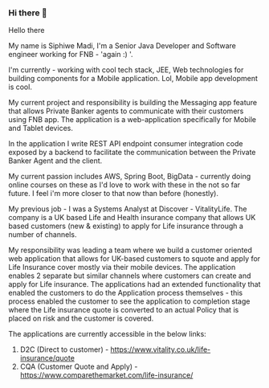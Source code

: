 ### Hi there 👋

<!--
**cpwere/cpwere** is a ✨ _special_ ✨ repository because its `README.md` (this file) appears on your GitHub profile.

Here are some ideas to get you started:

- 🔭 I’m currently working on ...
- 🌱 I’m currently learning ...
- 👯 I’m looking to collaborate on ...
- 🤔 I’m looking for help with ...
- 💬 Ask me about ...
- 📫 How to reach me: ...
- 😄 Pronouns: ...
- ⚡ Fun fact: ...
-->

Hello there 

My name is Siphiwe Madi, I'm a Senior Java Developer and Software engineer working for FNB - 'again :) '. 

I'm currently - working with cool tech stack, JEE, Web technologies for building components for a Mobile application. 
Lol, Mobile app development is cool. 

My current project and responsibility is building the Messaging app feature that allows Private Banker agents to communicate 
with their customers using FNB app. The application is a web-application specifically for Mobile and Tablet devices. 

In the application I write REST API endpoint consumer integration code exposed by a backend to facilitate
the communication between the Private Banker Agent and the client. 

My current passion includes AWS, Spring Boot, BigData - currently doing online courses on these as I'd love to work with these 
in the not so far future. I feel i'm more closer to that now than before (honestly). 

My previous job - I was a Systems Analyst at Discover - VitalityLife. The company is a UK based Life and Health insurance company 
that allows UK based customers (new & existing) to apply for Life insurance through a number of channels. 

My responsibility was leading a team where we build a customer oriented web application that allows for UK-based customers to squote and apply for Life Insurance cover mostly via their mobile devices. The application enables 2 separate but similar channels where customers can create and apply for Life insurance. 
The applications had an extended functionality that enabled the customers to do the Application process themselves - this process enabled the customer to see the application to completion stage where the Life insurance quote is converted to an actual Policy that is placed on risk and the customer is covered. 

The applications are currently accessible in the below links: 

1. D2C (Direct to customer) - https://www.vitality.co.uk/life-insurance/quote
2. CQA (Customer Quote and Apply) - https://www.comparethemarket.com/life-insurance/

